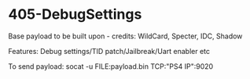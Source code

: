 # 405-DebugSettings
Base payload to be built upon - credits: WildCard, Specter, IDC, Shadow

Features: Debug settings/TID patch/Jailbreak/Uart enabler etc

To send payload:
	socat -u FILE:payload.bin TCP:"PS4 IP":9020


